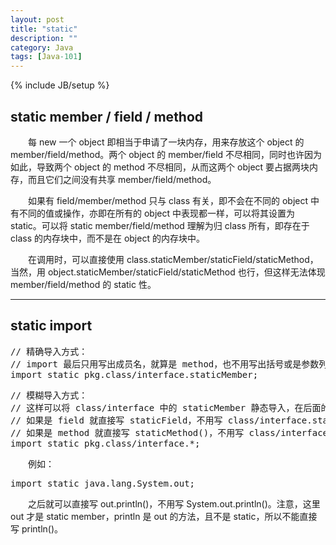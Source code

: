 ```yaml
---
layout: post
title: "static"
description: ""
category: Java
tags: [Java-101]
---
```

{% include JB/setup %}



## static member / field / method

　　每 new 一个 object 即相当于申请了一块内存，用来存放这个 object 的 member/field/method。两个 object 的 member/field 不尽相同，同时也许因为如此，导致两个 object 的 method 不尽相同，从而这两个 object 要占据两块内存，而且它们之间没有共享 member/field/method。  

　　如果有 field/member/method 只与 class 有关，即不会在不同的 object 中有不同的值或操作，亦即在所有的 object 中表现都一样，可以将其设置为 static。可以将 static member/field/method 理解为归 class 所有，即存在于 class 的内存块中，而不是在 object 的内存块中。  

　　在调用时，可以直接使用 class.staticMember/staticField/staticMethod，当然，用 object.staticMember/staticField/staticMethod 也行，但这样无法体现 member/field/method 的 static 性。

---

## static import

<pre class="prettyprint linenums">
// 精确导入方式：
// import 最后只用写出成员名，就算是 method，也不用写出括号或是参数列表。
import static pkg.class/interface.staticMember;  
</pre>

<pre class="prettyprint linenums">
// 模糊导入方式：
// 这样可以将 class/interface 中的 staticMember 静态导入，在后面的代码中就不用写 class/interface.staticMember 这么麻烦，直接写 staticMember 了事。
// 如果是 field 就直接写 staticField，不用写 class/interface.staticField；
// 如果是 method 就直接写 staticMethod()，不用写 class/interface.staticMethod()。
import static pkg.class/interface.*;  
</pre>

　　例如：

<pre class="prettyprint linenums">
import static java.lang.System.out;  
</pre>

　　之后就可以直接写 out.println()，不用写 System.out.println()。注意，这里 out 才是 static member，println 是 out 的方法，且不是 static，所以不能直接写 println()。
